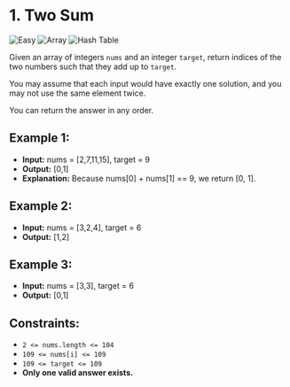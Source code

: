 # 1. Two Sum

![Easy](https://img.shields.io/badge/Easy-green)
![Array](https://img.shields.io/badge/-Array-grey)
![Hash Table](https://img.shields.io/badge/-Hash%20Table-grey)

Given an array of integers `nums` and an integer `target`, return indices of the two numbers such that they add up to `target`.

You may assume that each input would have exactly one solution, and you may not use the same element twice.

You can return the answer in any order.

## Example 1:

- **Input:** nums = [2,7,11,15], target = 9
- **Output:** [0,1]
- **Explanation:** Because nums[0] + nums[1] == 9, we return [0, 1].

## Example 2:

- **Input:** nums = [3,2,4], target = 6
- **Output:** [1,2]

## Example 3:

- **Input:** nums = [3,3], target = 6
- **Output:** [0,1]

## Constraints:
- `2 <= nums.length <= 104`
- `109 <= nums[i] <= 109`
- `109 <= target <= 109`
- **Only one valid answer exists.**